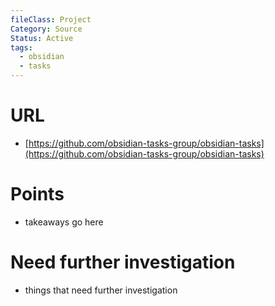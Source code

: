 ```yaml
---
fileClass: Project
Category: Source
Status: Active
tags:
  - obsidian
  - tasks
---
```

# URL
- [https://github.com/obsidian-tasks-group/obsidian-tasks](https://github.com/obsidian-tasks-group/obsidian-tasks)

# Points
- takeaways go here

# Need further investigation
- things that need further investigation

